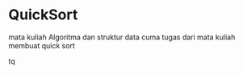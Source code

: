# QuickSort
mata kuliah Algoritma dan struktur data
cuma tugas dari mata kuliah membuat quick sort

tq
